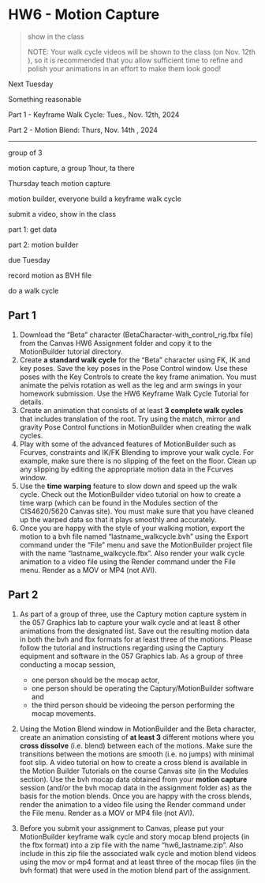 # HW6 - Motion Capture

> show in the class
>
> NOTE:  Your walk cycle videos will be shown to the class (on Nov. 12th ), so it is recommended that you allow sufficient time to refine and polish your animations in an effort to make them look good!

Next Tuesday

Something reasonable

Part 1 - Keyframe Walk Cycle: Tues., Nov. 12th, 2024

Part 2 - Motion Blend: Thurs, Nov. 14th , 2024

---

group of 3

motion capture, a group 1hour, ta there

Thursday teach motion capture



motion builder, everyone build a keyframe walk cycle

submit a video, show in the class



part 1: get data

part 2: motion builder

due Tuesday



record motion as BVH file

do a walk cycle

## Part 1

1.  Download the “Beta” character (BetaCharacter-with_control_rig.fbx file) from the Canvas HW6 Assignment folder and copy it to the MotionBuilder tutorial directory. 
2.  Create **a standard walk cycle** for the “Beta” character using FK, IK and key poses. Save the key poses in the Pose Control window. Use these poses with the Key Controls to create the key frame animation. You must animate the pelvis rotation as well as the leg and arm swings in your homework submission. Use the HW6 Keyframe Walk Cycle Tutorial for details. 
3.  Create an animation that consists of at least **3 complete walk cycles** that includes translation of the root. Try using the match, mirror and gravity Pose Control functions in MotionBuilder when creating the walk cycles.  
4.  Play with some of the advanced features of MotionBuilder such as Fcurves, constraints and IK/FK Blending to improve your walk cycle. For example, make sure there is no slipping of the feet on the floor. Clean up any slipping by editing the appropriate motion data in the Fcurves window. 
5.  Use the **time warping** feature to slow down and speed up the walk cycle. Check out the MotionBuilder video tutorial on how to create a time warp (which can be found in the Modules section of the CIS4620/5620 Canvas site). You must make sure that you have cleaned up the warped data so that it plays smoothly and accurately. 
6.  Once you are happy with the style of your walking motion, export the motion to a bvh file named “lastname_walkcycle.bvh” using the Export command under the “File” menu and save the MotionBuilder project file with the name “lastname_walkcycle.fbx”. Also render your walk cycle animation to a video file using the Render command under the File menu. Render as a MOV or MP4 (not AVI). 

## Part 2

1. As part of a group of three, use the Captury motion capture system in the 057 Graphics lab to capture your walk cycle and at least 8 other animations from the designated list. Save out the resulting motion data in both the bvh and fbx formats for at least three of the motions. Please follow the tutorial and instructions regarding using the Captury equipment and software in the 057 Graphics lab.  As a group of three conducting a mocap session, 
   - one person should be the mocap actor, 
   - one person should be operating the Captury/MotionBuilder software and 
   - the third person should be videoing the person performing the mocap movements. 

2. Using the Motion Blend window in MotionBuilder and the Beta character, create an animation consisting of **at least 3** different motions where you **cross dissolve** (i.e. blend) between each of  the motions. Make sure the transitions between the motions are smooth (i.e. no jumps) with minimal foot slip. A video tutorial on how to create a cross blend is available in the Motion Builder Tutorials on the course Canvas site (in the Modules section). Use the bvh mocap data obtained from your **motion capture** session (and/or the bvh mocap data in the assignment folder as) as the basis for the motion blends. Once you are happy with the cross blends, render the animation to a video file using the Render command under the File menu. Render as a MOV or MP4 file (not AVI). 
3. Before you submit your assignment to Canvas, please put your MotionBuilder keyframe walk cycle and story mocap blend projects (in the fbx format) into a zip file with the name “hw6_lastname.zip”. Also include in this zip file the associated walk cycle and motion blend videos using the mov or mp4 format and at least three of the mocap files (in the bvh format) that were used in the motion blend part of the assignment. 

